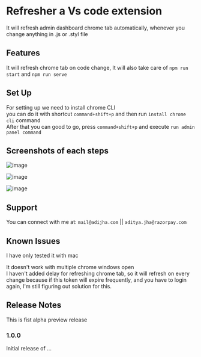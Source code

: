 # Refresher a Vs code extension

It will refresh admin dashboard chrome tab automatically, whenever you change anything in .js or .styl file


## Features

It will refresh chrome tab on code change, It will also take care of `npm run start` and `npm run serve`

## Set Up

<!-- ``` -->

For setting up we need to install chrome CLI
<br/>
you can do it with shortcut `command+shift+p` and then run `install chrome cli` command
<br/>
After that you can good to go, press `command+shift+p` and execute `run admin panel command`

## Screenshots of each steps

![image](https://user-images.githubusercontent.com/42930642/143867853-dd919d80-c0fd-46b7-9f51-0745a80021df.png)

![image](https://user-images.githubusercontent.com/42930642/143868151-b6a5ab77-df0c-4787-99e3-05934dbf38d2.png)

![image](https://user-images.githubusercontent.com/42930642/143867886-a9d8aead-f988-44f0-bb6c-6d4a34a3281d.png)


<!-- ``` -->

## Support

You can connect with me at: `mail@adijha.com` || `aditya.jha@razorpay.com`

## Known Issues
I have only tested it with mac

It doesn't work with multiple chrome windows open
<br/>
I haven't added delay for refreshing chrome tab, so it will refresh on every change
because if this token will expire frequently, and you have to login again, I'm still figuring out solution for this.

## Release Notes

This is fist alpha preview release

### 1.0.0

Initial release of ...
